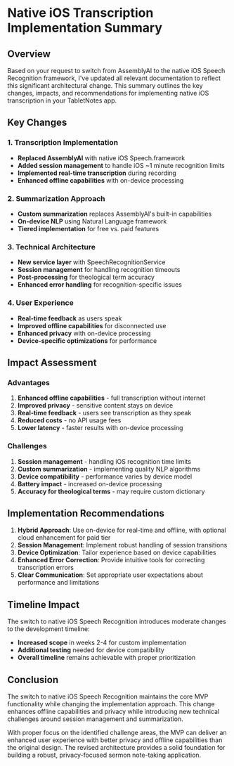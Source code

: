 # Native iOS Transcription Implementation Summary

## Overview

Based on your request to switch from AssemblyAI to the native iOS Speech Recognition framework, I've updated all relevant documentation to reflect this significant architectural change. This summary outlines the key changes, impacts, and recommendations for implementing native iOS transcription in your TabletNotes app.

## Key Changes

### 1. Transcription Implementation
- **Replaced AssemblyAI** with native iOS Speech.framework
- **Added session management** to handle iOS ~1 minute recognition limits
- **Implemented real-time transcription** during recording
- **Enhanced offline capabilities** with on-device processing

### 2. Summarization Approach
- **Custom summarization** replaces AssemblyAI's built-in capabilities
- **On-device NLP** using Natural Language framework
- **Tiered implementation** for free vs. paid features

### 3. Technical Architecture
- **New service layer** with SpeechRecognitionService
- **Session management** for handling recognition timeouts
- **Post-processing** for theological term accuracy
- **Enhanced error handling** for recognition-specific issues

### 4. User Experience
- **Real-time feedback** as users speak
- **Improved offline capabilities** for disconnected use
- **Enhanced privacy** with on-device processing
- **Device-specific optimizations** for performance

## Impact Assessment

### Advantages
1. **Enhanced offline capabilities** - full transcription without internet
2. **Improved privacy** - sensitive content stays on device
3. **Real-time feedback** - users see transcription as they speak
4. **Reduced costs** - no API usage fees
5. **Lower latency** - faster results with on-device processing

### Challenges
1. **Session management** - handling iOS recognition time limits
2. **Custom summarization** - implementing quality NLP algorithms
3. **Device compatibility** - performance varies by device model
4. **Battery impact** - increased on-device processing
5. **Accuracy for theological terms** - may require custom dictionary

## Implementation Recommendations

1. **Hybrid Approach**: Use on-device for real-time and offline, with optional cloud enhancement for paid tier
2. **Session Management**: Implement robust handling of session transitions
3. **Device Optimization**: Tailor experience based on device capabilities
4. **Enhanced Error Correction**: Provide intuitive tools for correcting transcription errors
5. **Clear Communication**: Set appropriate user expectations about performance and limitations

## Timeline Impact

The switch to native iOS Speech Recognition introduces moderate changes to the development timeline:
- **Increased scope** in weeks 2-4 for custom implementation
- **Additional testing** needed for device compatibility
- **Overall timeline** remains achievable with proper prioritization

## Conclusion

The switch to native iOS Speech Recognition maintains the core MVP functionality while changing the implementation approach. This change enhances offline capabilities and privacy while introducing new technical challenges around session management and summarization.

With proper focus on the identified challenge areas, the MVP can deliver an enhanced user experience with better privacy and offline capabilities than the original design. The revised architecture provides a solid foundation for building a robust, privacy-focused sermon note-taking application.
